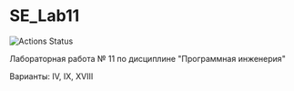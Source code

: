 # SE_Lab11

![Actions Status](https://github.com/antropova96/SE_Lab11/actions/workflows/test.yml/badge.svg)

Лабораторная работа № 11 по дисциплине "Программная инженерия"

Варианты: IV, IX, XVIII
